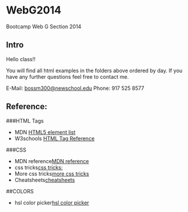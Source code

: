WebG2014
========

Bootcamp Web G Section 2014

## Intro

Hello class!!

You will find all html examples in the folders above ordered by day. 
If you have any further questions feel free to contact me.

E-Mail: bossm300@newschool.edu
Phone:	917 525 8577

## Reference:

###HTML Tags
- MDN [HTML5 element list](https://developer.mozilla.org/en-US/docs/Web/Guide/HTML/HTML5/HTML5_element_list)
- W3schools [HTML Tag Reference](http://www.w3schools.com/tags/)

###CSS
- MDN reference[MDN reference](https://developer.mozilla.org/en-US/docs/Web/CSS/Reference)
- css tricks[css tricks:](http://css-tricks.com/pseudo-class-selectors/)
- More css tricks[more css tricks](http://css-tricks.com/pseudo-element-roundup/)
- Cheatsheets[cheatsheets](http://d2o9nyf4hwsci4.cloudfront.net/2011/fall/lectures/8/cheatsheets/css-cheat-sheet-v2.pdf)

##COLORS
- hsl color picker[hsl color picker](http://hslpicker.com/)
